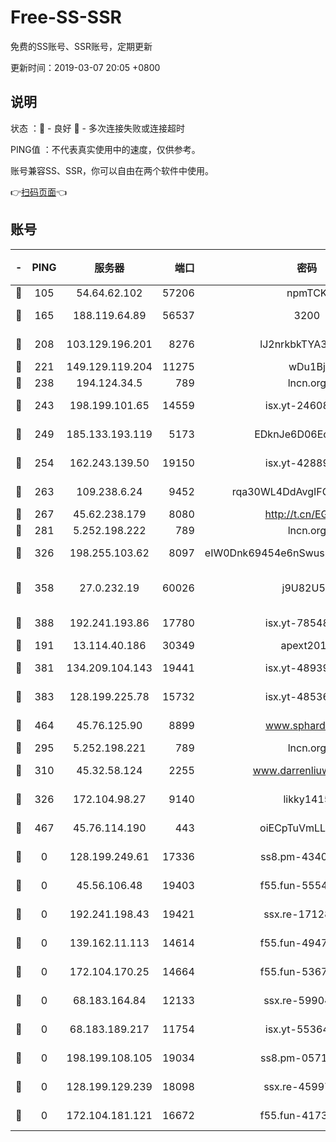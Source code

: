 # Free-SS-SSR

免费的SS账号、SSR账号，定期更新

更新时间：2019-03-07 20:05 +0800

## 说明

状态     ：🙂 - 良好 🙁 - 多次连接失败或连接超时

PING值   ：不代表真实使用中的速度，仅供参考。

账号兼容SS、SSR，你可以自由在两个软件中使用。

👉[扫码页面](https://liesauer.github.io/Free-SS-SSR/)👈

## 账号

|-|PING|服务器|端口|密码|加密方式|区域|
|:----:|:----:|:-----:|-----:|:----:|:----:|:----:|
|🙂|105|54.64.62.102|57206|npmTCK|rc4-md5|JP|
|🙂|165|188.119.64.89|56537|3200|aes-256-cfb|RU|
|🙂|208|103.129.196.201|8276|lJ2nrkbkTYA30wv0|aes-256-cfb|US|
|🙂|221|149.129.119.204|11275|wDu1Bj|rc4-md5|HK|
|🙂|238|194.124.34.5|789|lncn.org|rc4|JP|
|🙂|243|198.199.101.65|14559|isx.yt-24608045|aes-256-cfb|US|
|🙂|249|185.133.193.119|5173|EDknJe6D06EoWDaw|aes-256-cfb|US|
|🙂|254|162.243.139.50|19150|isx.yt-42889129|aes-256-cfb|US|
|🙂|263|109.238.6.24|9452|rqa30WL4DdAvgIFG6Fs3znzTa|aes-256-cfb|FR|
|🙂|267|45.62.238.179|8080|http://t.cn/EGJIyrl|rc4-md5|CA|
|🙂|281|5.252.198.222|789|lncn.org|rc4|JP|
|🙂|326|198.255.103.62|8097|eIW0Dnk69454e6nSwuspv9DmS201tQ0D|aes-256-cfb|US|
|🙂|358|27.0.232.19|60026|j9U82U53|xchacha20-ietf-poly1305|HK|
|🙂|388|192.241.193.86|17780|isx.yt-78548549|aes-256-cfb|US|
|🙂|191|13.114.40.186|30349|apext2019|chacha20|JP|
|🙂|381|134.209.104.143|19441|isx.yt-48939965|aes-256-cfb|SG|
|🙂|383|128.199.225.78|15732|isx.yt-48536641|aes-256-cfb|SG|
|🙂|464|45.76.125.90|8899|www.sphard.com|aes-256-cfb|AU|
|🙁|295|5.252.198.221|789|lncn.org|rc4|JP|
|🙁|310|45.32.58.124|2255|www.darrenliuwei.com|aes-256-cfb|JP|
|🙁|326|172.104.98.27|9140|likky1415|aes-256-cfb|JP|
|🙁|467|45.76.114.190|443|oiECpTuVmLLxk4Ts|aes-256-cfb|AU|
|🙁|0|128.199.249.61|17336|ss8.pm-43407054|aes-256-cfb|SG|
|🙁|0|45.56.106.48|19403|f55.fun-55549591|aes-256-cfb|US|
|🙁|0|192.241.198.43|19421|ssx.re-17128013|aes-256-cfb|US|
|🙁|0|139.162.11.113|14614|f55.fun-49472003|aes-256-cfb|SG|
|🙁|0|172.104.170.25|14664|f55.fun-53676794|aes-256-cfb|SG|
|🙁|0|68.183.164.84|12133|ssx.re-59904626|aes-256-cfb|US|
|🙁|0|68.183.189.217|11754|isx.yt-55364676|aes-256-cfb|SG|
|🙁|0|198.199.108.105|19034|ss8.pm-05716410|aes-256-cfb|US|
|🙁|0|128.199.129.239|18098|ssx.re-45997655|aes-256-cfb|SG|
|🙁|0|172.104.181.121|16672|f55.fun-41734869|aes-256-cfb|SG|
